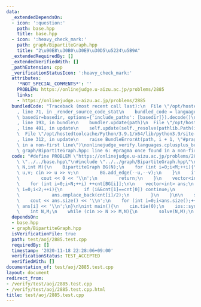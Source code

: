 ```yaml
---
data:
  _extendedDependsOn:
  - icon: ':question:'
    path: base.hpp
    title: base.hpp
  - icon: ':heavy_check_mark:'
    path: graph/BipartiteGraph.hpp
    title: "2\u90E8\u30B0\u30E9\u30D5\u5224\u5B9A"
  _extendedRequiredBy: []
  _extendedVerifiedWith: []
  _pathExtension: cpp
  _verificationStatusIcon: ':heavy_check_mark:'
  attributes:
    '*NOT_SPECIAL_COMMENTS*': ''
    PROBLEM: https://onlinejudge.u-aizu.ac.jp/problems/2885
    links:
    - https://onlinejudge.u-aizu.ac.jp/problems/2885
  bundledCode: "Traceback (most recent call last):\n  File \"/opt/hostedtoolcache/Python/3.9.1/x64/lib/python3.9/site-packages/onlinejudge_verify/documentation/build.py\"\
    , line 71, in _render_source_code_stat\n    bundled_code = language.bundle(stat.path,\
    \ basedir=basedir, options={'include_paths': [basedir]}).decode()\n  File \"/opt/hostedtoolcache/Python/3.9.1/x64/lib/python3.9/site-packages/onlinejudge_verify/languages/cplusplus.py\"\
    , line 193, in bundle\n    bundler.update(path)\n  File \"/opt/hostedtoolcache/Python/3.9.1/x64/lib/python3.9/site-packages/onlinejudge_verify/languages/cplusplus_bundle.py\"\
    , line 401, in update\n    self.update(self._resolve(pathlib.Path(included), included_from=path))\n\
    \  File \"/opt/hostedtoolcache/Python/3.9.1/x64/lib/python3.9/site-packages/onlinejudge_verify/languages/cplusplus_bundle.py\"\
    , line 312, in update\n    raise BundleErrorAt(path, i + 1, \"#pragma once found\
    \ in a non-first line\")\nonlinejudge_verify.languages.cplusplus_bundle.BundleErrorAt:\
    \ graph/BipartiteGraph.hpp: line 6: #pragma once found in a non-first line\n"
  code: "#define PROBLEM \"https://onlinejudge.u-aizu.ac.jp/problems/2885\"\n\n#include\
    \ \"../../base.hpp\"\n#include \"../../graph/BipartiteGraph.hpp\"\n\nvoid solve(int\
    \ N,int M){\n    BipartiteGraph BG(N);\n    for (int i=0;i<M;++i){\n        int\
    \ u,v; cin >> u >> v;\n        BG.add_edge(--u,--v);\n    }\n    if (!BG.build()){\n\
    \        cout << 0 << '\\n';\n        return;\n    }\n    vector<int> cnt(2,0);\n\
    \    for (int i=0;i<N;++i) ++cnt[BG[i]];\n\n    vector<int> ans;\n    for (int\
    \ i=0;i<2;++i){\n        if (i&&cnt[1]==cnt[0]) continue;\n        if (!(cnt[i]&1)){\n\
    \            ans.emplace_back(cnt[i]/2);\n        }\n    }\n\n    sort(ans.begin(),ans.end());\n\
    \    cout << ans.size() << '\\n';\n    for (int i=0;i<ans.size();++i) cout <<\
    \ ans[i] << '\\n';\n}\n\nint main(){\n    cin.tie(0);\n    ios::sync_with_stdio(false);\n\
    \    int N,M;\n    while (cin >> N >> M,N){\n        solve(N,M);\n    }\n}"
  dependsOn:
  - base.hpp
  - graph/BipartiteGraph.hpp
  isVerificationFile: true
  path: test/aoj/2885.test.cpp
  requiredBy: []
  timestamp: '2020-11-18 22:28:06+09:00'
  verificationStatus: TEST_ACCEPTED
  verifiedWith: []
documentation_of: test/aoj/2885.test.cpp
layout: document
redirect_from:
- /verify/test/aoj/2885.test.cpp
- /verify/test/aoj/2885.test.cpp.html
title: test/aoj/2885.test.cpp
---
```

